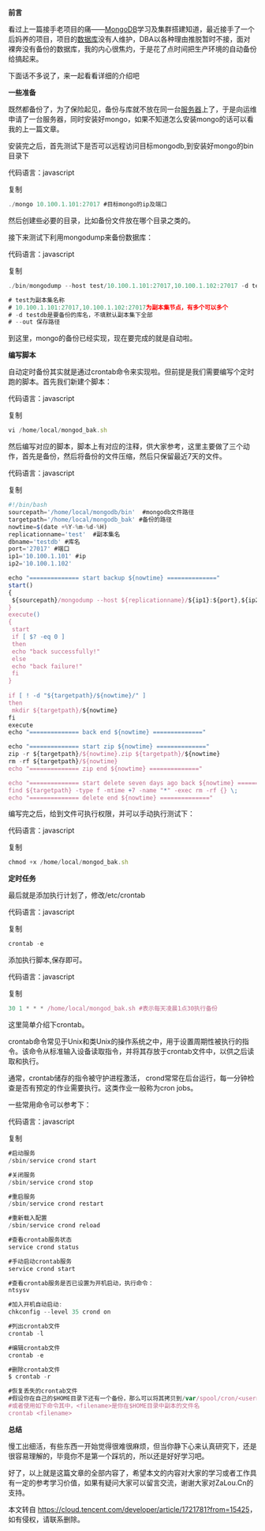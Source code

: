 **前言**

看过上一篇接手老项目的痛——[MongoDB](https://cloud.tencent.com/product/mongodb?from_column=20065&from=20065)学习及集群搭建知道，最近接手了一个后妈养的项目，项目的[数据库](https://cloud.tencent.com/solution/database?from_column=20065&from=20065)没有人维护，DBA以各种理由推脱暂时不接，面对裸奔没有备份的数据库，我的内心很焦灼，于是花了点时间把生产环境的自动备份给搞起来。

下面话不多说了，来一起看看详细的介绍吧

**一些准备**

既然都备份了，为了保险起见，备份与库就不放在同一台[服务器](https://cloud.tencent.com/act/pro/promotion-cvm?from_column=20065&from=20065)上了，于是向运维申请了一台服务器，同时安装好mongo，如果不知道怎么安装mongo的话可以看我的上一篇文章。

安装完之后，首先测试下是否可以远程访问目标mongodb,到安装好mongo的bin目录下

代码语言：javascript

复制

```javascript
./mongo 10.100.1.101:27017 #目标mongo的ip及端口
```

然后创建些必要的目录，比如备份文件放在哪个目录之类的。

接下来测试下利用mongodump来备份数据库：

代码语言：javascript

复制

```javascript
./bin/mongodump --host test/10.100.1.101:27017,10.100.1.102:27017 -d testdb --out /data/temp

# test为副本集名称
# 10.100.1.101:27017,10.100.1.102:27017为副本集节点，有多个可以多个
# -d testdb是要备份的库名，不填默认副本集下全部
# --out 保存路径
```

到这里，mongo的备份已经实现，现在要完成的就是自动啦。

**编写脚本**

自动定时备份其实就是通过crontab命令来实现啦。但前提是我们需要编写个定时跑的脚本。首先我们新建个脚本：

代码语言：javascript

复制

```javascript
vi /home/local/mongod_bak.sh
```

然后编写对应的脚本，脚本上有对应的注释，供大家参考，这里主要做了三个动作，首先是备份，然后将备份的文件压缩，然后只保留最近7天的文件。

代码语言：javascript

复制

```javascript
#!/bin/bash
sourcepath='/home/local/mongodb/bin'  #mongodb文件路径
targetpath='/home/local/mongodb_bak' #备份的路径
nowtime=$(date +%Y-%m-%d-%H)
replicationname='test'  #副本集名
dbname='testdb' #库名
port='27017' #端口
ip1='10.100.1.101' #ip
ip2='10.100.1.102'

echo "============== start backup ${nowtime} =============="
start()
{
 ${sourcepath}/mongodump --host ${replicationname}/${ip1}:${port},${ip2}:${port} -d ${dbname} --out ${targetpath}/${nowtime}
}
execute()
{
 start
 if [ $? -eq 0 ]
 then
 echo "back successfully!"
 else
 echo "back failure!"
 fi
}
 
if [ ! -d "${targetpath}/${nowtime}/" ]
then
 mkdir ${targetpath}/${nowtime}
fi
execute
echo "============== back end ${nowtime} =============="

echo "============== start zip ${nowtime} =============="
zip -r ${targetpath}/${nowtime}.zip ${targetpath}/${nowtime}
rm -rf ${targetpath}/${nowtime}
echo "============== zip end ${nowtime} =============="

echo "============== start delete seven days ago back ${nowtime} =============="
find ${targetpath} -type f -mtime +7 -name "*" -exec rm -rf {} \; 
echo "============== delete end ${nowtime} =============="
```

编写完之后，给到文件可执行权限，并可以手动执行测试下：

代码语言：javascript

复制

```javascript
chmod +x /home/local/mongod_bak.sh
```

**定时任务**

最后就是添加执行计划了，修改/etc/crontab

代码语言：javascript

复制

```javascript
crontab -e
```

添加执行脚本,保存即可。

代码语言：javascript

复制

```javascript
30 1 * * * /home/local/mongod_bak.sh #表示每天凌晨1点30执行备份
```

这里简单介绍下crontab。

crontab命令常见于Unix和类Unix的操作系统之中，用于设置周期性被执行的指令。该命令从标准输入设备读取指令，并将其存放于crontab文件中，以供之后读取和执行。

通常，crontab储存的指令被守护进程激活， crond常常在后台运行，每一分钟检查是否有预定的作业需要执行。这类作业一般称为cron jobs。

一些常用命令可以参考下：

代码语言：javascript

复制

```javascript
#启动服务
/sbin/service crond start 

#关闭服务
/sbin/service crond stop 

#重启服务
/sbin/service crond restart 

#重新载入配置
/sbin/service crond reload 

#查看crontab服务状态
service crond status 

#手动启动crontab服务
service crond start 

#查看crontab服务是否已设置为开机启动，执行命令：
ntsysv

#加入开机自动启动:
chkconfig --level 35 crond on

#列出crontab文件
crontab -l

#编辑crontab文件
crontab -e

#删除crontab文件
$ crontab -r

#恢复丢失的crontab文件
#假设你在自己的$HOME目录下还有一个备份，那么可以将其拷贝到/var/spool/cron/<username>，其中<username >是用户名
#或者使用如下命令其中，<filename>是你在$HOME目录中副本的文件名
crontab <filename>
```

**总结**

慢工出细活，有些东西一开始觉得很难很麻烦，但当你静下心来认真研究下，还是很容易理解的，毕竟你不是第一个踩坑的，所以还是好好学习吧。

好了，以上就是这篇文章的全部内容了，希望本文的内容对大家的学习或者工作具有一定的参考学习价值，如果有疑问大家可以留言交流，谢谢大家对ZaLou.Cn的支持。

本文转自 <https://cloud.tencent.com/developer/article/1721781?from=15425>，如有侵权，请联系删除。